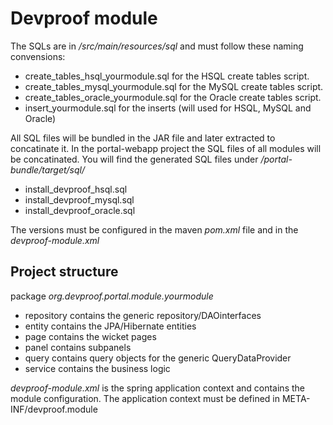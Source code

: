 Devproof module
===============

The SQLs are in */src/main/resources/sql* and must follow these naming convensions:

* create_tables_hsql_yourmodule.sql for the HSQL create tables script.
* create_tables_mysql_yourmodule.sql for the MySQL create tables script.
* create_tables_oracle_yourmodule.sql for the Oracle create tables script.
* insert_yourmodule.sql for the inserts (will used for HSQL, MySQL and Oracle)

All SQL files will be bundled in the JAR file and later extracted to concatinate it. 
In the portal-webapp project the SQL files of all modules will be concatinated.
You will find the generated SQL files under */portal-bundle/target/sql/*

* install_devproof_hsql.sql
* install_devproof_mysql.sql
* install_devproof_oracle.sql

The versions must be configured in the maven *pom.xml* file and in the *devproof-module.xml*

Project structure
-----------------------

package *org.devproof.portal.module.yourmodule*

* repository contains the generic repository/DAOinterfaces
* entity contains the JPA/Hibernate entities
* page contains the wicket pages
* panel contains subpanels
* query contains query objects for the generic QueryDataProvider
* service contains the business logic

*devproof-module.xml* is the spring application context and contains the module configuration.
The application context must be defined in META-INF/devproof.module